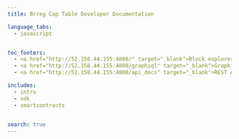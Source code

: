 ```yaml
---
title: Brreg Cap Table Developer Documentation

language_tabs:
  - javascript


toc_footers:
  - <a href="http://52.158.44.155:4000/" target="_blank">Block explorer</a>
  - <a href="http://52.158.44.155:4000/graphiql" target="_blank">GraphiQL access</a>
  - <a href="http://52.158.44.155:4000/api_docs" target="_blank">REST API</a>

includes:
  - intro
  - sdk
  - smartcontracts
  

search: true
---
```



